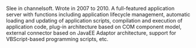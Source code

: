Slee in channelsoft. Wrote in 2007 to 2010.
A full-featured application server with functions including application lifecycle management, automatic loading and updating of application scripts, compilation and execution of application code, plug-in architecture based on COM component model, external connector based on JavaEE Adaptor architecture, support for VBScript-based programming scripts, etc.
